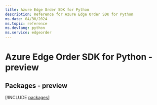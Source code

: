 ```yaml
---
title: Azure Edge Order SDK for Python
description: Reference for Azure Edge Order SDK for Python
ms.date: 04/30/2024
ms.topic: reference
ms.devlang: python
ms.service: edgeorder
---
```

# Azure Edge Order SDK for Python - preview
## Packages - preview
[!INCLUDE [packages](edge-order-index.md)]